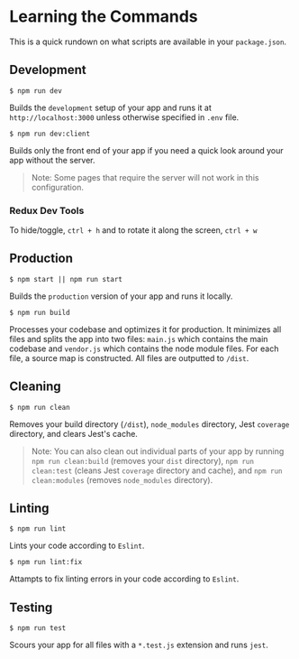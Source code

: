 # Learning the Commands
This is a quick rundown on what scripts are available in your `package.json`. 

## Development
```Shell
$ npm run dev
```
Builds the `development` setup of your app and runs it at `http://localhost:3000` unless otherwise specified in `.env` file.

```Shell
$ npm run dev:client
```
Builds only the front end of your app if you need a quick look around your app without the server. 
> Note: Some pages that require the server will not work in this configuration.

### Redux Dev Tools
To hide/toggle, `ctrl + h` and to rotate it along the screen, `ctrl + w`

## Production
```Shell
$ npm start || npm run start
```
Builds the `production` version of your app and runs it locally.

```Shell
$ npm run build
```
Processes your codebase and optimizes it for production. It minimizes all files and splits the app into two files: `main.js` which contains the main codebase and `vendor.js` which contains the node module files. For each file, a source map is constructed. All files are outputted to `/dist`.

## Cleaning
```Shell
$ npm run clean
```
Removes your build directory (`/dist`), `node_modules` directory, Jest `coverage` directory, and clears Jest's cache.
> Note: You can also clean out individual parts of your app by running `npm run clean:build` (removes your `dist` directory), `npm run clean:test` (cleans Jest `coverage` directory and cache), and `npm run clean:modules` (removes `node_modules` directory).

## Linting
```Shell
$ npm run lint
```
Lints your code according to `Eslint`.


```Shell
$ npm run lint:fix
```
Attampts to fix linting errors in your code according to `Eslint`.

## Testing
```Shell
$ npm run test
```
Scours your app for all files with a `*.test.js` extension and runs `jest`.
